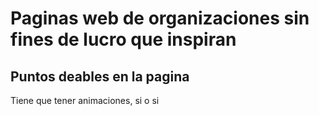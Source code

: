 # Paginas web de organizaciones sin fines de lucro que inspiran

## Puntos deables en la pagina

Tiene que tener animaciones, si o si
